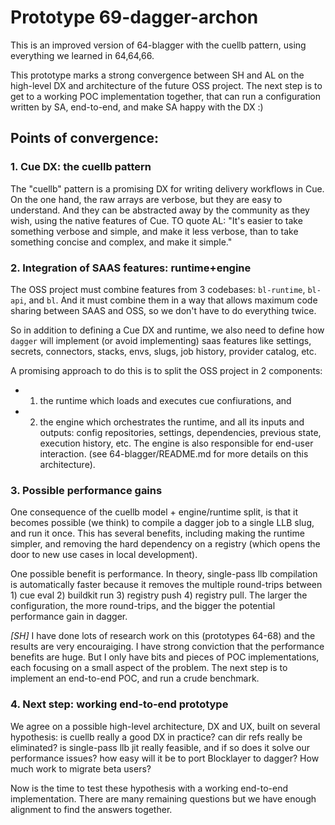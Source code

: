 # Prototype 69-dagger-archon

This is an improved version of 64-blagger with the cuellb pattern, using
everything we learned in 64,64,66.

This prototype marks a strong convergence between SH and AL on the high-level DX and architecture
of the future OSS project. The next step is to get to a working POC implementation together,
that can run a configuration written by SA, end-to-end, and make SA happy with the DX :)

## Points of convergence:

### 1. Cue DX: the cuellb pattern

The "cuellb" pattern is a promising DX for writing delivery workflows in Cue.
On the one hand, the raw arrays are verbose, but they are easy to understand. And they
can be abstracted away by the community as they wish, using the native features of Cue.
TO quote AL: "It's easier to take something verbose and simple, and make it less verbose,
than to take something concise and complex, and make it simple."

### 2. Integration of SAAS features: runtime+engine

The OSS project must combine features from 3 codebases: `bl-runtime`, `bl-api`, and `bl`.
And it must combine them in a way that allows maximum code sharing between SAAS and OSS,
so we don't have to do everything twice.

So in addition to defining a Cue DX and runtime, we also need to define how `dagger` will
implement (or avoid implementing) saas features like settings, secrets, connectors, stacks,
envs, slugs, job history, provider catalog, etc.

A  promising approach to do this is to split the OSS project in 2 components:

- 1) the runtime which loads and executes cue confiurations, and
- 2) the engine which orchestrates the runtime, and all its inputs and outputs: config repositories,
settings, dependencies, previous state, execution history, etc.
The engine is also responsible for end-user interaction.
(see 64-blagger/README.md for more details on this architecture).

### 3. Possible performance gains

One consequence of the cuellb model + engine/runtime split, is that it becomes possible (we think)
to compile a dagger job to a single LLB slug, and run it once.
This has several benefits, including making the runtime simpler, and removing the hard dependency
on a registry (which opens the door to new use cases in local development).

One possible benefit is performance. In theory, single-pass llb compilation is automatically faster
because it removes the multiple round-trips between 1) cue eval 2) buildkit run 3) registry push 4) registry pull.
The larger the configuration, the more round-trips, and the bigger the potential performance gain in dagger.

*[SH]* I have done lots of research work on this (prototypes 64-68) and the results are very encouraiging.
I have strong conviction that the performance benefits are huge. But I only have bits and pieces of POC implementations,
each focusing on a small aspect of the problem. The next step is to implement an end-to-end POC, and run a crude benchmark.


### 4. Next step: working end-to-end prototype

We agree on a possible high-level architecture, DX and UX, built on several hypothesis:
is cuellb really a good DX in practice? can dir refs really be eliminated?
is single-pass llb jit really feasible, and if so does it solve our performance issues?
how easy will it be to port Blocklayer to dagger? How much work to migrate beta users?

Now is the time to test these hypothesis with a working end-to-end implementation.
There are many remaining questions but we have enough alignment to find the answers
together.
